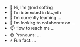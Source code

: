 - 👋 Hi, I’m @md softing
- 👀 I’m interested in btc,eth
- 🌱 I’m currently learning ...
- 💞️ I’m looking to collaborate on ...
- 📫 How to reach me ...
- 😄 Pronouns: ...
- ⚡ Fun fact: ...

<!---
mdsofting/mdsofting is a ✨ special ✨ repository because its `README.md` (this file) appears on your GitHub profile.
You can click the Preview link to take a look at your changes.
--->
